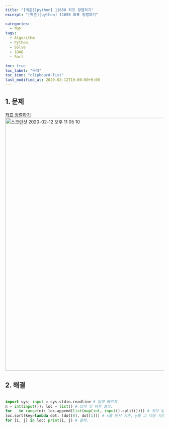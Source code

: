 ```yaml
---
title: "[백준][python] 11650 좌표 정렬하기"
excerpt: "[백준][python] 11650 좌표 정렬하기"

categories:
  - 백준
tags:
  - Algorithm
  - Python
  - Solve
  - 1DAB
  - Sort

toc: true
toc_label: "목차"
toc_icon: "clipboard-list"
last_modified_at: 2020-02-12T19:00:00+9:00
---
```


## 1. 문제
[좌표 정렬하기](https://www.acmicpc.net/problem/11650)  
<img width="800" alt="스크린샷 2020-02-12 오후 11 05 10" src="https://user-images.githubusercontent.com/20227720/74342066-37158800-4dec-11ea-918f-5037cb6d416d.png">

## 2. 해결

```python

import sys; input = sys.stdin.readline # 입력 빠르게.
n = int(input()); loc = list() # 입력 및 위치 설정.
for _ in range(n): loc.append(list(map(int, input().split()))) # 위치 넣기.
loc.sort(key=lambda dot: (dot[0], dot[1])) # x를 먼저 기준, y를 그 다음 기준으로 정렬.
for [i, j] in loc: print(i, j) # 출력.
```